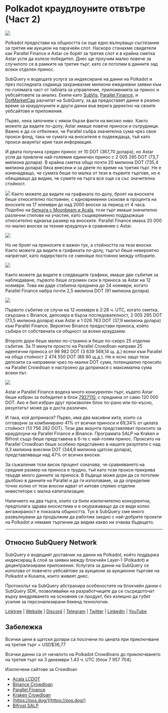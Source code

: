 # Polkadot краудлоуните отвътре (Част 2)

![](https://miro.medium.com/max/1400/0*MqQhXJbmnfMSqf-8)

Polkadot предостави на общността си още едно вълнуващо състезание за третия им аукцион на парачейн слот. Наскоро станахме свидетели как Parallel Finance и Astar се борят за третия слот и в крайна сметка Astar успя да излезе победител. Днес ще проучим малко повече за случилото се в рамките на третия търг, като се потопим в данните зад всеки отделен принос.

SubQuery е водещата услуга за индексиране на данни на Polkadot и през последната седмица захранвахме милиони ежедневни заявки към по-голямата част от таблата за управление, приложенията за принос и уебсайтовете за анализ. Екипи като [SubVis](https://www.subvis.io/), [Parallel Finance](https://parallel.fi/), и [DotMarketCap](https://dotmarketcap.com/) разчитат на SubQuery, за да предоставят данни в реално време за краудлоуните и други данни във верига директно на своите уебсайтове и приложения.

Първо, нека започнем с някои бързи факти на високо ниво. Както можете да видите по-долу, Astar имаше повече приноси и сътрудници. Важно е да се отбележи, че Parallel събра значителна сума чрез своя прокси фонд, така че сумата на вносителя е подвеждаща, тъй като прокси акаунтът крие тази информация.

И двата получиха среден принос от 10 DOT (367,70 долара), но Astar успя да привлече най-големия единичен принос с 2 005 295 DOT (73,7 милиона долара). В крайна сметка общо почти 20 милиона DOT (735,4 милиона долара) бяха внесени и за двете по време на третия търг. Не е изненадващо, че сумата беше по малка от тези в първите търгове, но е обещаващо да видим, че сумите на търга все още са със значителна стойност.

![](https://miro.medium.com/max/1920/1*cHMt10lANsqtkLYHCv6iWg.png) Както можете да видите на графиката по-долу, броят на вноските беше относително постоянен, с едновременни скокове в процента на вноските на 17 ноември до над 2000 вноски за период от 4 часа. Подобно на [битката с Moonbeam и Acala](./20211124-polkadot-crowdloans.md), този търг имаше значително различни стилове на участие, като същевременно поддържаше относително еднакъв размер на вноските. Parallel Finance имаха 20 000 по-малко вноски за техния краудлоун в сравнение с Astar.

![](https://miro.medium.com/max/1920/0*QLdNkyaQBBj3L9Eu)

Но не броят на приносите е важен тук, а стойността на тези вноски. Както можете да видите в графиката по-долу, търгът беше невероятно напрегнат, като лидерството се сменяше постоянно между отборите.

![](https://miro.medium.com/max/1920/0*AGGfB2oBSwoplGhv)

Както можете да видите в следващите графики, имаше две събития за наблюдаване, първото беше огромен скок в приноса за Astar на 12 ноември. Това им даде стабилна преднина до 24 ноември, когато Parallel Finance набра почти 2,5 милиона DOT (91 милиона долара).

![](https://miro.medium.com/max/1920/0*UK4Drn6LXcjebF_V)

Първото събитие се случи на 12 ноември в 2:26 ч. UTC, когато сметка, свързана с Binance, депозира в бърза последователност, 2 005 295 DOT (73,5 милиона долара) към Astar и 1 026 763 DOT (37,9 милиона долара) към Parallel Finance. Вероятно Binance предостави приноса, който събира от собствената си общност за всеки краудзаем.

Второто дори беше малко по-странно и беше по-скоро 25 отделни събития. За 11 минути проксто на Parallel Crowdloan направи 25 идентични приноса от 98 982 DOT (3 639 568,14 щ. д.) всеки към Parallel на обща стойност 2 474 550 DOT (89 90 щ.д.). Не е ясно защо тези депозити са направени чрез по-малки DOT суми, потенциално проксиto на Parallel Crowdloan е настроено да допринася с максимална сума всеки път.

![](https://miro.medium.com/max/1920/0*ZErTVoVAvSJvaIsL)

Astar и Parallel Finance водеха много конкурентен търг, където Astar беше избран за победител в блок [7927110](https://polkadot.subscan.io/block/7927110), с преднина от само 120 000 DOT. Ако е бил избран друг произволен блок по-рано или по-късно, резултатът може да е доста различен.

И така, кой допринася? Първо, има два масивни кита, които са отговорни за комбинирано 41% от всички приноси и 69,34% от цялата стойност (13 756 262 DOT). Тези два акаунта представляват проксито за краудлоуни на Parallel Finance и Binance. Програмата SALP на Kraken и Bifrost също беше представена в 6-те с най-голям принос. Проксито на Parallel Crowdloan беше особено представнео в нашите резултати с над 9,3 милиона внесени DOT (344,6 милиона щатски долара), представляващи над 47% от всички вноски.

За съжаление този висок процент означава, че сравняването на средния размер на приноса е трудно, тъй като този прокси прикрива твърде много данните за приноса. В бъдеще може дори да се потопим дълбоко в данните на Parallel и да ги използваме, за да определим точно колко от тези вноски идват от китове спрямо отделни инвеститори с малка капитализация.

Наличието на два търга, които са били изключително конкурентни, предполага здрава екосистема и е окуражаващо да се види колко ангажираност е показала общността. Тук в SubQuery сме много развълнувани да продължим да работим заедно с най-добрите проекти на Polkadot и нямаме търпение да видим какво ни очаква бъдещето.

---

## Относно SubQuery Network

SubQuery е водещият доставчик на данни на Polkadot, който поддържа индексиращ & слой за заявки между блокчейн Layer-1 (Polkadot) и децентрализирани приложения. Услугата за данни на SubQuery се използва от повечето уебсайтове за аукциони за аукционни търгове на Polkadot и Kusama, които живеят днес.

Протоколът на SubQuery абстрахира особеностите на блокчейн данни с SubQuery SDK, позволявайки на разработчиците да се съсредоточат върху внедряването на основния си продукт, без излишно да губят усилия за персонализирани бекенд технологии.

​​​​[Linktree](https://linktr.ee/subquerynetwork) | [Website](https://subquery.network/) | [Discord](https://discord.com/invite/78zg8aBSMG) | [Telegram](https://t.me/subquerynetwork) | [Twitter](https://twitter.com/subquerynetwork) | [LinkedIn](https://www.linkedin.com/company/subquery) | [YouTube](https://www.youtube.com/channel/UCi1a6NUUjegcLHDFLr7CqLw)

## Забележка

Всички цени в щатски долари са посочени по цената при приключване на третия търг = USD$36,77

Всички данни са от началото на Polkadot Crowdloans до приключването на третия търг на 3 декември 1.43 ч. UTC (блок 7 957 704).

Изключени сайтове за Crowdloan

- [Acala LCDOT](https://medium.com/acalanetwork/acala-liquid-crowdloan-dot-lcdot-launch-on-polkadot-f28d8f561157)
- [Binance Crowdloan](https://www.binance.com/en/dotslot)
- [Parallel Finance](https://crowdloan.parallel.fi/#/auction/polkadot)
- [Kraken Crowdloan](https://www.kraken.com/learn/parachain-auctions)
- [https://pos.dog/](https://pos.dog/)
- [Bifrost SALP](https://medium.com/bifrost-finance/bifrost-announces-slot-auction-liquidity-protocol-salp-weekly-report-51-57a7f69aad34)
